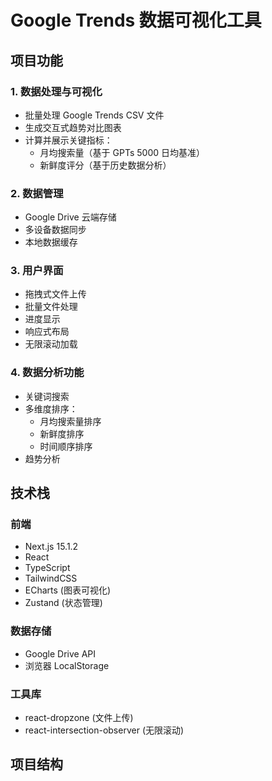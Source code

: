 # Google Trends 数据可视化工具

## 项目功能

### 1. 数据处理与可视化
- 批量处理 Google Trends CSV 文件
- 生成交互式趋势对比图表
- 计算并展示关键指标：
  - 月均搜索量（基于 GPTs 5000 日均基准）
  - 新鲜度评分（基于历史数据分析）

### 2. 数据管理
- Google Drive 云端存储
- 多设备数据同步
- 本地数据缓存

### 3. 用户界面
- 拖拽式文件上传
- 批量文件处理
- 进度显示
- 响应式布局
- 无限滚动加载

### 4. 数据分析功能
- 关键词搜索
- 多维度排序：
  - 月均搜索量排序
  - 新鲜度排序
  - 时间顺序排序
- 趋势分析

## 技术栈

### 前端
- Next.js 15.1.2
- React
- TypeScript
- TailwindCSS
- ECharts (图表可视化)
- Zustand (状态管理)

### 数据存储
- Google Drive API
- 浏览器 LocalStorage

### 工具库
- react-dropzone (文件上传)
- react-intersection-observer (无限滚动)

## 项目结构

